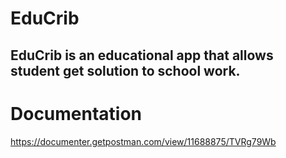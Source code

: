 # EduCrib
## EduCrib is an educational app that allows student get solution to school work.

# Documentation
https://documenter.getpostman.com/view/11688875/TVRg79Wb